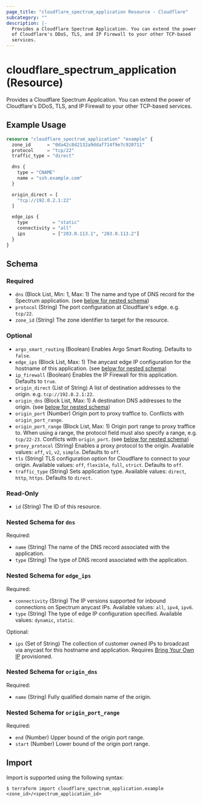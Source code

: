 ```yaml
---
page_title: "cloudflare_spectrum_application Resource - Cloudflare"
subcategory: ""
description: |-
  Provides a Cloudflare Spectrum Application. You can extend the power
  of Cloudflare's DDoS, TLS, and IP Firewall to your other TCP-based
  services.
---
```


# cloudflare_spectrum_application (Resource)

Provides a Cloudflare Spectrum Application. You can extend the power
of Cloudflare's DDoS, TLS, and IP Firewall to your other TCP-based
services.

## Example Usage

```terraform
resource "cloudflare_spectrum_application" "example" {
  zone_id      = "0da42c8d2132a9ddaf714f9e7c920711"
  protocol     = "tcp/22"
  traffic_type = "direct"

  dns {
    type = "CNAME"
    name = "ssh.example.com"
  }

  origin_direct = [
    "tcp://192.0.2.1:22"
  ]

  edge_ips {
    type         = "static"
    connectivity = "all"
    ips          = ["203.0.113.1", "203.0.113.2"]
  }
}
```
<!-- schema generated by tfplugindocs -->
## Schema

### Required

- `dns` (Block List, Min: 1, Max: 1) The name and type of DNS record for the Spectrum application. (see [below for nested schema](#nestedblock--dns))
- `protocol` (String) The port configuration at Cloudflare's edge. e.g. `tcp/22`.
- `zone_id` (String) The zone identifier to target for the resource.

### Optional

- `argo_smart_routing` (Boolean) Enables Argo Smart Routing. Defaults to `false`.
- `edge_ips` (Block List, Max: 1) The anycast edge IP configuration for the hostname of this application. (see [below for nested schema](#nestedblock--edge_ips))
- `ip_firewall` (Boolean) Enables the IP Firewall for this application. Defaults to `true`.
- `origin_direct` (List of String) A list of destination addresses to the origin. e.g. `tcp://192.0.2.1:22`.
- `origin_dns` (Block List, Max: 1) A destination DNS addresses to the origin. (see [below for nested schema](#nestedblock--origin_dns))
- `origin_port` (Number) Origin port to proxy traffice to. Conflicts with `origin_port_range`.
- `origin_port_range` (Block List, Max: 1) Origin port range to proxy traffice to. When using a range, the protocol field must also specify a range, e.g. `tcp/22-23`. Conflicts with `origin_port`. (see [below for nested schema](#nestedblock--origin_port_range))
- `proxy_protocol` (String) Enables a proxy protocol to the origin. Available values: `off`, `v1`, `v2`, `simple`. Defaults to `off`.
- `tls` (String) TLS configuration option for Cloudflare to connect to your origin. Available values: `off`, `flexible`, `full`, `strict`. Defaults to `off`.
- `traffic_type` (String) Sets application type. Available values: `direct`, `http`, `https`. Defaults to `direct`.

### Read-Only

- `id` (String) The ID of this resource.

<a id="nestedblock--dns"></a>
### Nested Schema for `dns`

Required:

- `name` (String) The name of the DNS record associated with the application.
- `type` (String) The type of DNS record associated with the application.


<a id="nestedblock--edge_ips"></a>
### Nested Schema for `edge_ips`

Required:

- `connectivity` (String) The IP versions supported for inbound connections on Spectrum anycast IPs. Available values: `all`, `ipv4`, `ipv6`.
- `type` (String) The type of edge IP configuration specified. Available values: `dynamic`, `static`.

Optional:

- `ips` (Set of String) The collection of customer owned IPs to broadcast via anycast for this hostname and application. Requires [Bring Your Own IP](https://developers.cloudflare.com/spectrum/getting-started/byoip/) provisioned.


<a id="nestedblock--origin_dns"></a>
### Nested Schema for `origin_dns`

Required:

- `name` (String) Fully qualified domain name of the origin.


<a id="nestedblock--origin_port_range"></a>
### Nested Schema for `origin_port_range`

Required:

- `end` (Number) Upper bound of the origin port range.
- `start` (Number) Lower bound of the origin port range.

## Import

Import is supported using the following syntax:

```shell
$ terraform import cloudflare_spectrum_application.example <zone_id>/<spectrum_application_id>
```
